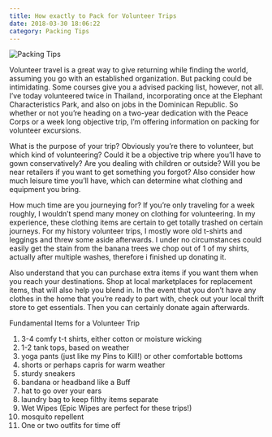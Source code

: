 ```yaml
---
title: How exactly to Pack for Volunteer Trips
date: 2018-03-30 18:06:22
category: Packing Tips
---
```


![Packing Tips](https://www.holyland-inc.net/content/images/8.jpg)

Volunteer travel is a great way to give returning while finding the world, assuming you go with an established organization. But packing could be intimidating. Some courses give you a advised packing list, however, not all. I’ve today volunteered twice in Thailand, incorporating once at the Elephant Characteristics Park, and also on jobs in the Dominican Republic. So whether or not you’re heading on a two-year dedication with the Peace Corps or a week long objective trip, I’m offering information on packing for volunteer excursions.

What is the purpose of your trip?
Obviously you’re there to volunteer, but which kind of volunteering? Could it be a objective trip where you’ll have to gown conservatively? Are you dealing with children or outside? Will you be near retailers if you want to get something you forgot? Also consider how much leisure time you’ll have, which can determine what clothing and equipment you bring.

How much time are you journeying for?
If you’re only traveling for a week roughly, I wouldn’t spend many money on clothing for volunteering. In my experience, these clothing items are certain to get totally trashed on certain journeys. For my history volunteer trips, I mostly wore old t-shirts and leggings and threw some aside afterwards. I under no circumstances could easily get the stain from the banana trees we chop out of 1 of my shirts, actually after multiple washes, therefore i finished up donating it.

Also understand that you can purchase extra items if you want them when you reach your destinations. Shop at local marketplaces for replacement items, that will also help you blend in. In the event that you don’t have any clothes in the home that you’re ready to part with, check out your local thrift store to get essentials. Then you can certainly donate again afterwards.

Fundamental Items for a Volunteer Trip
1. 3-4 comfy t-t shirts, either cotton or moisture wicking
2. 1-2 tank tops, based on weather
3. yoga pants (just like my Pins to Kill!) or other comfortable bottoms
4. shorts or perhaps capris for warm weather
5. sturdy sneakers
6. bandana or headband like a Buff
7. hat to go over your ears
8. laundry bag to keep filthy items separate
9. Wet Wipes (Epic Wipes are perfect for these trips!)
10. mosquito repellent
11. One or two outfits for time off